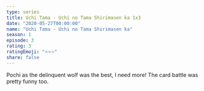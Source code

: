 ```yaml
---
type: series
title: Uchi Tama - Uchi no Tama Shirimasen ka 1x3
date: "2020-05-27T00:00:00"
name: "Uchi Tama - Uchi no Tama Shirimasen ka"
season: 1
episode: 3
rating: 3
ratingEmoji: "⭐️⭐️⭐️"
share: false
---
```


Pochi as the delinquent wolf was the best, I need more! The card battle was pretty funny too.
